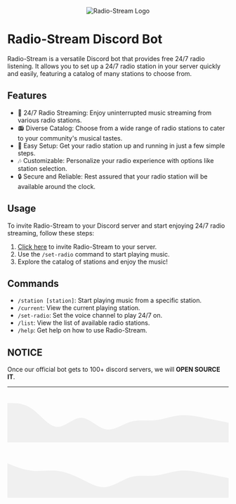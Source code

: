 <!-- Centered Header Image -->
<p align="center">
  <img src="https://cdn.discordapp.com/attachments/1130542500952686663/1156346171808292914/image.png" alt="Radio-Stream Logo">
</p>

# Radio-Stream Discord Bot

Radio-Stream is a versatile Discord bot that provides free 24/7 radio listening. It allows you to set up a 24/7 radio station in your server quickly and easily, featuring a catalog of many stations to choose from.

## Features

- 🎵 24/7 Radio Streaming: Enjoy uninterrupted music streaming from various radio stations.
- 📻 Diverse Catalog: Choose from a wide range of radio stations to cater to your community's musical tastes.
- 🚀 Easy Setup: Get your radio station up and running in just a few simple steps.
- 🎶 Customizable: Personalize your radio experience with options like station selection.
- 🔒 Secure and Reliable: Rest assured that your radio station will be available around the clock.

## Usage

To invite Radio-Stream to your Discord server and start enjoying 24/7 radio streaming, follow these steps:

1. [Click here](https://discord.com/api/oauth2/authorize?client_id=935701646883815434&permissions=8&scope=bot%20applications.commands) to invite Radio-Stream to your server.
2. Use the `/set-radio` command to start playing music.
3. Explore the catalog of stations and enjoy the music!

## Commands

- `/station [station]`: Start playing music from a specific station.
- `/current`: View the current playing station.
- `/set-radio`: Set the voice channel to play 24/7 on.
- `/list`: View the list of available radio stations.
- `/help`: Get help on how to use Radio-Stream.

## NOTICE

Once our official bot gets to 100+ discord servers, we will <b>OPEN SOURCE IT</b>.

---

<!-- Grey Wave SVG Patterns -->
<p align="center">
  <svg xmlns="http://www.w3.org/2000/svg" viewBox="0 0 1440 320">
    <path fill="#f0f0f0" fill-opacity="1" d="M0,64L26.7,64C53.3,64,107,64,160,101.3C213.3,139,267,213,320,218.7C373.3,224,427,160,480,160C533.3,160,587,224,640,234.7C693.3,245,747,203,800,186.7C853.3,171,907,181,960,176C1013.3,171,1067,149,1120,144C1173.3,139,1227,149,1280,160C1333.3,171,1387,181,1413.3,186.7L1440,192L1440,320L1413.3,320C1387,320,1333.3,320,1280,320C1227,320,1173.3,320,1120,320C1067,320,1013.3,320,960,320C907,320,853.3,320,800,320C747,320,693.3,320,640,320C587,320,533.3,320,480,320C427,320,373.3,320,320,320C267,320,213.3,320,160,320C107,320,53.3,320,26.7,320L0,320Z"></path>
  </svg>
</p>

<p align="center">
  <svg xmlns="http://www.w3.org/2000/svg" viewBox="0 0 1440 320">
    <path fill="#f0f0f0" fill-opacity="1" d="M0,96L26.7,106.7C53.3,117,107,139,160,144C213.3,149,267,139,320,144C373.3,149,427,171,480,197.3C533.3,224,587,256,640,250.7C693.3,245,747,203,800,186.7C853.3,171,907,181,960,176C1013.3,171,1067,149,1120,144C1173.3,139,1227,149,1280,160C1333.3,171,1387,181,1413.3,186.7L1440,192L1440,320L1413.3,320C1387,320,1333.3,320,1280,320C1227,320,1173.3,320,1120,320C1067,320,1013.3,320,960,320C907,320,853.3,320,800,320C747,320,693.3,320,640,320C587,320,533.3,320,480,320C427,320,373.3,320,320,320C267,320,213.3,320,160,320C107,320,53.3,320,26.7,320L0,320Z"></path>
  </svg>
</p>
